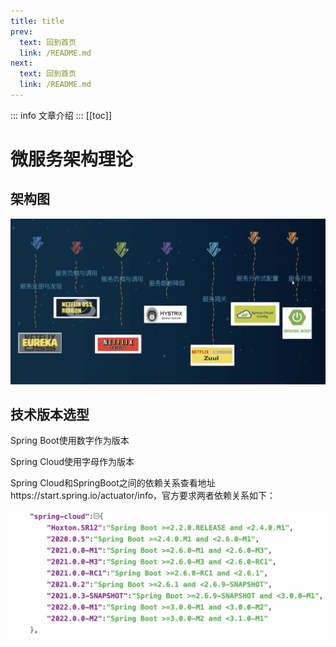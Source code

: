 ```yaml
---
title: title
prev:
  text: 回到首页
  link: /README.md
next:
  text: 回到首页
  link: /README.md
---
```

::: info
文章介绍
:::
[[toc]]

# 微服务架构理论

## 架构图

![理论图](https://raw.githubusercontent.com/fuxuelong/docs/master/docs/microservice/theory/pic/%E7%90%86%E8%AE%BA%E5%9B%BE.png)

## 技术版本选型

Spring Boot使用数字作为版本

Spring Cloud使用字母作为版本

Spring Cloud和SpringBoot之间的依赖关系查看地址https://start.spring.io/actuator/info，官方要求两者依赖关系如下：

![理论图](https://raw.githubusercontent.com/fuxuelong/docs/master/docs/microservice/theory/pic/依赖关系.png)







